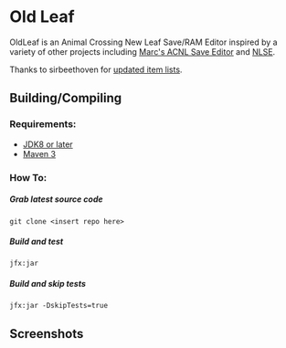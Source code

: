 # Old Leaf
OldLeaf is an Animal Crossing New Leaf Save/RAM Editor inspired by a variety of other projects including [Marc's ACNL Save Editor](www.marcrobledo.com/apps/acnl-editor/) and [NLSE](https://github.com/kwsch/NLSE).


Thanks to sirbeethoven for [updated item lists](http://sirbeethoven.github.io/LeafHacks/).



## Building/Compiling


### Requirements:
* [JDK8 or later](http://www.oracle.com/technetwork/pt/java/javase/downloads/jdk8-downloads-2133151.html)
* [Maven 3](https://maven.apache.org/download.cgi?Preferred=ftp://mirror.reverse.net/pub/apache/)


### How To:


##### Grab latest source code
````
git clone <insert repo here>
````

##### Build and test
````
jfx:jar
````

##### Build and skip tests
````
jfx:jar -DskipTests=true
````

## Screenshots

